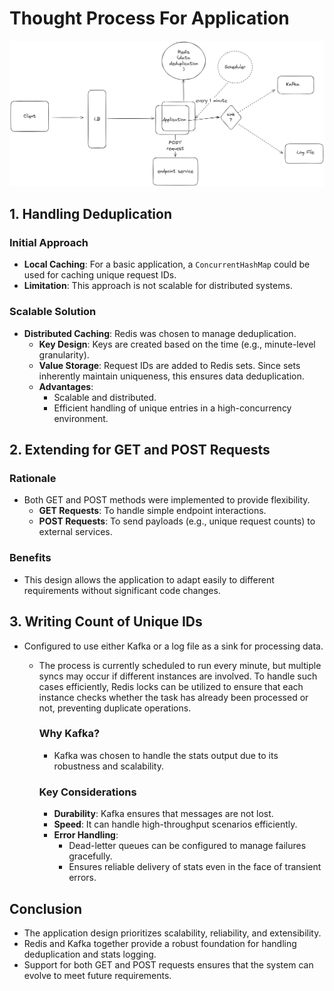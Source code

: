 # Thought Process For Application

![hld_verve.png](/hld_verve.png)
## 1. Handling Deduplication

### Initial Approach
- **Local Caching**: For a basic application, a `ConcurrentHashMap` could be used for caching unique request IDs.
- **Limitation**: This approach is not scalable for distributed systems.

### Scalable Solution
- **Distributed Caching**: Redis was chosen to manage deduplication.
    - **Key Design**: Keys are created based on the time (e.g., minute-level granularity).
    - **Value Storage**: Request IDs are added to Redis sets. Since sets inherently maintain uniqueness, this ensures data deduplication.
    - **Advantages**:
        - Scalable and distributed.
        - Efficient handling of unique entries in a high-concurrency environment.

## 2. Extending for GET and POST Requests

### Rationale
- Both GET and POST methods were implemented to provide flexibility.
    - **GET Requests**: To handle simple endpoint interactions.
    - **POST Requests**: To send payloads (e.g., unique request counts) to external services.

### Benefits
- This design allows the application to adapt easily to different requirements without significant code changes.

## 3. Writing Count of Unique IDs
- Configured to use either Kafka or a log file as a sink for processing data.
  - The process is currently scheduled to run every minute, but multiple syncs may occur if different instances are involved. To handle such cases efficiently, Redis locks can be utilized to ensure that each instance checks whether the task has already been processed or not, preventing duplicate operations.
      ### Why Kafka?
    - Kafka was chosen to handle the stats output due to its robustness and scalability.

    ### Key Considerations
      - **Durability**: Kafka ensures that messages are not lost.
      - **Speed**: It can handle high-throughput scenarios efficiently.
      - **Error Handling**:
          - Dead-letter queues can be configured to manage failures gracefully.
          - Ensures reliable delivery of stats even in the face of transient errors.

## Conclusion
- The application design prioritizes scalability, reliability, and extensibility.
- Redis and Kafka together provide a robust foundation for handling deduplication and stats logging.
- Support for both GET and POST requests ensures that the system can evolve to meet future requirements.